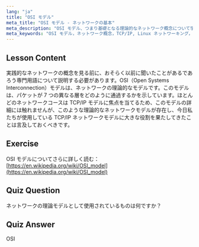 ```yaml
---
lang: "ja"
title: "OSI モデル"
meta_title: "OSI モデル - ネットワークの基本"
meta_description: "OSI モデル、つまり基礎となる理論的なネットワーク概念について学びます。その 7 つの層と TCP/IP との関連性を理解します。初心者向けの必須の Linux ネットワークガイドです。"
meta_keywords: "OSI モデル，ネットワーク概念，TCP/IP, Linux ネットワーキング，初心者向けチュートリアル，ネットワーク層，理論モデル"
---
```


## Lesson Content

実践的なネットワークの概念を見る前に、おそらく以前に聞いたことがあるであろう専門用語について説明する必要があります。OSI（Open Systems Interconnection）モデルは、ネットワークの理論的なモデルです。このモデルは、パケットが 7 つの異なる層をどのように通過するかを示しています。ほとんどのネットワークコースは TCP/IP モデルに焦点を当てるため、このモデルの詳細には触れませんが、このような理論的なネットワークモデルが存在し、今日私たちが使用している TCP/IP ネットワークモデルに大きな役割を果たしてきたことは言及しておくべきです。

## Exercise

OSI モデルについてさらに詳しく読む：[https://en.wikipedia.org/wiki/OSI_model](https://en.wikipedia.org/wiki/OSI_model)

## Quiz Question

ネットワークの理論モデルとして使用されているものは何ですか？

## Quiz Answer

OSI
